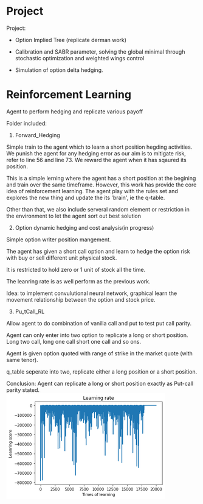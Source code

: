 # Project 

Project: 
 
 - Option Implied Tree (replicate derman work)
 
 - Calibration and SABR parameter, solving the global minimal through stochastic optimization and weighted wings control
 
 - Simulation of option delta hedging.

# Reinforcement Learning

Agent to perform hedging and replicate various payoff

Folder included:
1. Forward_Hedging 

Simple train to the agent which to learn a short position hegding activities.
We punish the agent for any hedging error as our aim is to mitigate risk, refer to line 56 and line 73.
We reward the agent when it has sqaured its position.

This is a simple lerning where the agent has a short position at the begining and train over the same timeframe. However, this work has provide the core idea of reinforcement learning. The agent play with the rules set and explores the new thing and update the its 'brain', ie the q-table.

Other than that, we also include serveral random element or restriction in the environment to let the agent sort out best solution

2. Option dynamic hedging and cost analysis(in progress)

Simple option writer position mangement.

The agent has given a short call option and learn to hedge the option risk with buy or sell different unit physical stock.

It is restricted to hold zero or 1 unit of stock all the time.

The leanring rate is as well perform as the previous work.

Idea: to implement convulutional neural network, graphical learn the movement relationship between the option and stock price.

3. Pu_tCall_RL 

Allow agent to do combination of vanilla call and put to test put call parity.

Agent can only enter into two option to replicate a long or short position. Long two call, long one call short one call and so ons. 

Agent is given option quoted with range of strike in the market quote (with same tenor).

q_table seperate into two, replicate either a long position or a short position.


Conclusion: Agent can replicate a long or short position exactly as Put-call parity stated.
![](image/put_call_learning.png)
